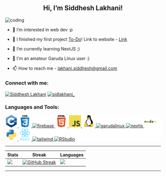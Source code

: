 <h2 align="center">Hi, I’m Siddhesh Lakhani! </h2>



<p align='left'>
  <img alt="coding" width="300" src="https://media.giphy.com/media/CuuSHzuc0O166MRfjt/giphy.gif">

- 👀 I’m interested in web dev :p

- 📎 I finished my first project [To-Do](https://github.com/sid-lakhani/To-Do.git)! Link to website - [Link](https://to-do-sidlakhani.vercel.app)

- 🌱 I’m currently learning NextJS ;)
  
- 👶 I'm an amateur Garuda Linux user :)
  
- 📫 How to reach me - lakhani.siddhesh@gmail.com

  </p>

<h3 align="left">Connect with me:</h3>
<p align="left">
  <a href="https://linkedin.com/in/siddhesh-lakhani" target="blank"><img align="center" src="https://raw.githubusercontent.com/rahuldkjain/github-profile-readme-generator/master/src/images/icons/Social/linked-in-alt.svg" alt="Siddhesh Lakhani" height="30" width="40" /></a>
  <a href="https://instagram.com/sidlakhani_" target="blank"><img align="center" src="https://raw.githubusercontent.com/rahuldkjain/github-profile-readme-generator/master/src/images/icons/Social/instagram.svg" alt="sidlakhani_" height="30" width="40" /></a>
</p>

<h3 align="left">Languages and Tools:</h3>
<p align="left" style="background: white;"> 
  <a href="https://www.w3schools.com/cpp/" target="_blank" rel="noreferrer"> <img src="https://raw.githubusercontent.com/devicons/devicon/master/icons/cplusplus/cplusplus-original.svg" alt="cplusplus" width="40" height="40"/> </a> 
  <a href="https://www.w3schools.com/css/" target="_blank" rel="noreferrer"> <img src="https://raw.githubusercontent.com/devicons/devicon/master/icons/css3/css3-original-wordmark.svg" alt="css3" width="40" height="40"/> </a> 
  <a href="https://firebase.google.com/" target="_blank" rel="noreferrer"> <img src="https://www.vectorlogo.zone/logos/firebase/firebase-icon.svg" alt="firebase" width="40" height="40"/> </a> 
  <a href="https://www.w3.org/html/" target="_blank" rel="noreferrer"> <img src="https://raw.githubusercontent.com/devicons/devicon/master/icons/html5/html5-original-wordmark.svg" alt="html5" width="40" height="40"/> </a> 
  <a href="https://developer.mozilla.org/en-US/docs/Web/JavaScript" target="_blank" rel="noreferrer"> <img src="https://raw.githubusercontent.com/devicons/devicon/master/icons/javascript/javascript-original.svg" alt="javascript" width="40" height="40"/> </a> 
  <a href="https://www.linux.org/" target="_blank" rel="noreferrer"> <img src="https://raw.githubusercontent.com/devicons/devicon/master/icons/linux/linux-original.svg" alt="linux" width="40" height="40"/> </a> 
  <a href="https://garudalinux.org/index.html" target="_blank" rel="noreferrer"> <img src="https://upload.wikimedia.org/wikipedia/commons/thumb/8/88/Garuda-blue-sgs.svg/98px-Garuda-blue-sgs.svg.png" alt="garudalinux" width="40" height="40"/> </a> 
  <a href="https://nextjs.org/" target="_blank" rel="noreferrer"> <img src="https://cdn.worldvectorlogo.com/logos/nextjs-2.svg" alt="nextjs" width="40" height="40"/> </a> 
  <a href="https://nodejs.org" target="_blank" rel="noreferrer"> <img src="https://raw.githubusercontent.com/devicons/devicon/master/icons/nodejs/nodejs-original-wordmark.svg" alt="nodejs" width="40" height="40"/> </a> 
  <a href="https://www.python.org" target="_blank" rel="noreferrer"> <img src="https://raw.githubusercontent.com/devicons/devicon/master/icons/python/python-original.svg" alt="python" width="40" height="40"/> </a> 
  <a href="https://reactjs.org/" target="_blank" rel="noreferrer"> <img src="https://raw.githubusercontent.com/devicons/devicon/master/icons/react/react-original-wordmark.svg" alt="react" width="40" height="40"/> </a> 
  <a href="https://tailwindcss.com/" target="_blank" rel="noreferrer"> <img src="https://www.vectorlogo.zone/logos/tailwindcss/tailwindcss-icon.svg" alt="tailwind" width="40" height="40"/> </a>  
  <a href="https://education.rstudio.com/" target="_blank" rel="noreferrer"> <img src="https://upload.wikimedia.org/wikipedia/commons/thumb/d/d0/RStudio_logo_flat.svg/180px-RStudio_logo_flat.svg.png" alt="RStudio" width="100" height="40"/> </a> 
</p>

---

|Stats |Streak |Languages
|---|---|---|
|[![](http://github-profile-summary-cards.vercel.app/api/cards/stats?username=sid-lakhani&theme=gruvbox)](https://github.com/sid-lakhani/)|[![GitHub Streak](https://streak-stats.demolab.com?user=sid-lakhani&theme=gruvbox&hide_border=true&border_radius=32&date_format=j%20M%5B%20Y%5D&ring=888888)](https://github.com/sid-lakhani/)|[![](http://github-profile-summary-cards.vercel.app/api/cards/repos-per-language?username=sid-lakhani&theme=gruvbox)](https://github.com/sid-lakhani/)|

---
